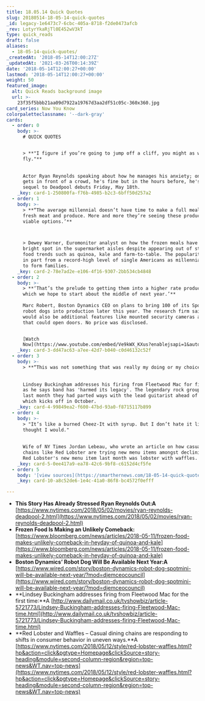 ```yaml
---
title: 18.05.14 Quick Quotes
slug: 20180514-18-05-14-quick-quotes
_id: legacy-1e6473c7-6cbc-405a-8718-f2de0473afcb
_rev: LotyrYkaRjTl0E452wV3kT
type: quick_reads
draft: false
aliases:
  - 18-05-14-quick-quotes/
_createdAt: '2018-05-14T12:00:27Z'
_updatedAt: '2021-03-26T00:14:39Z'
date: '2018-05-14T12:00:27+00:00'
lastmod: '2018-05-14T12:00:27+00:00'
weight: 50
featured_image:
  alt: Quick Reads background image
  url: >-
    23f35f5bbb21aa09d7922a19767d3aa2df51c05c-360x360.jpg
card_series: Now You Know
colorpaletteclassname: '--dark-gray'
cards:
  - order: 0
    body: >-
      # QUICK QUOTES


      > **"I figure if you’re going to jump off a cliff, you might as well
      fly."**  
        
        
      Actor Ryan Reynolds speaking about how he manages his anxiety; once he
      gets in front of a crowd, he's fine but in the hours before, he's not. His
      sequel to Deadpool debuts Friday, May 18th.
    _key: card-1-250800fa-f76b-4985-b2c3-6bff50d257a2
  - order: 1
    body: >-
      > **“The average millennial doesn’t have time to make a full meal with
      fresh meat and produce. More and more they’re seeing these products as
      viable options.’**  



      > Dewey Warner, Euromonitor analyst on how the frozen meals have become a
      bright spot in the supermarket aisles despite appearing out of step with
      food trends such as quinoa, kale and farm-to-table. The popularity stems
      in part from a record-high level of single Americans as millennials wait
      to form families.
    _key: card-2-78e7ad2e-e106-4f16-9307-2bb534cb4848
  - order: 2
    body: >-
      > **‘That’s the prelude to getting them into a higher rate production
      which we hope to start about the middle of next year.’**  
        
      Marc Robert, Boston Dynamics CEO on plans to bring 100 of its Spotmini
      robot dogs into production later this year. The research firm said there
      would also be additional features like mounted security cameras and arms
      that could open doors. No price was disclosed.


      [Watch
      Now](https://www.youtube.com/embed/Ve9kWX_KXus?enablejsapi=1&autoplay=1&rel=0)
    _key: card-3-dd47ac63-a7ee-42d7-b040-c0d46132c52f
  - order: 3
    body: >-
      > **“This was not something that was really my doing or my choice.”**  
        
        
      Lindsey Buckingham addresses his firing from Fleetwood Mac for first time
      as he says band has 'harmed its legacy'. The legendary rock group revealed
      last month they had parted ways with the lead guitarist ahead of a tour
      which kicks off in October.
    _key: card-4-99849ea2-f600-47bd-93a0-f8715117b899
  - order: 4
    body: >-
      > "It’s like a burned Cheez-It with syrup. But I don’t hate it like I
      thought I would."  
        
        
      Wife of NY Times Jordan Lebeau, who wrote an article on how casual dining
      chains like Red Lobster are trying new menu items amongst declining sales.
      Red Lobster's new menu item last month was lobster with waffles.
    _key: card-5-0ee417a9-ea78-42c6-9bf8-c6152d4cf5fe
  - order: 5
    body: '[view sources](https://smarthernews.com/18-05-14-quick-quotes/)'
    _key: card-10-a8c52de6-1e4c-41a0-86f8-bc4572f0efff

---
```

* **This Story Has Already Stressed Ryan Reynolds Out:A** [https://www.nytimes.com/2018/05/02/movies/ryan-reynolds-deadpool-2.html](https://www.nytimes.com/2018/05/02/movies/ryan-reynolds-deadpool-2.html)
* **Frozen Food Is Making an Unlikely Comeback:**  
[https://www.bloomberg.com/news/articles/2018-05-11/frozen-food-makes-unlikely-comeback-in-heyday-of-quinoa-and-kale](https://www.bloomberg.com/news/articles/2018-05-11/frozen-food-makes-unlikely-comeback-in-heyday-of-quinoa-and-kale)
* **Boston Dynamics’ Robot Dog Will Be Available Next Year:A**  
[https://www.wired.com/story/boston-dynamics-robot-dog-spotmini-will-be-available-next-year/?mod=djemceocouncil](https://www.wired.com/story/boston-dynamics-robot-dog-spotmini-will-be-available-next-year/?mod=djemceocouncil)
* **Lindsey Buckingham addresses firing from Fleetwood Mac for the first time:**A [http://www.dailymail.co.uk/tvshowbiz/article-5721773/Lindsey-Buckingham-addresses-firing-Fleetwood-Mac-time.html](http://www.dailymail.co.uk/tvshowbiz/article-5721773/Lindsey-Buckingham-addresses-firing-Fleetwood-Mac-time.html)
* **Red Lobster and Waffles – Casual dining chains are responding to shifts in consumer behavior in uneven ways.**A [https://www.nytimes.com/2018/05/12/style/red-lobster-waffles.html?hp&action=click&pgtype=Homepage&clickSource=story-heading&module=second-column-region&region=top-news&WT.nav=top-news](https://www.nytimes.com/2018/05/12/style/red-lobster-waffles.html?hp&action=click&pgtype=Homepage&clickSource=story-heading&module=second-column-region&region=top-news&WT.nav=top-news)